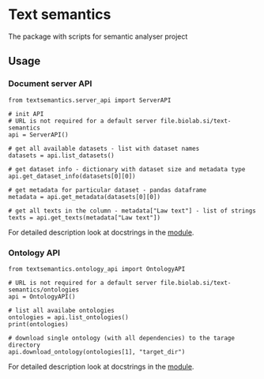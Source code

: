 # Text semantics
The package with scripts for semantic analyser project

## Usage

### Document server API

```
from textsemantics.server_api import ServerAPI

# init API
# URL is not required for a default server file.biolab.si/text-semantics
api = ServerAPI()

# get all available datasets - list with dataset names
datasets = api.list_datasets()

# get dataset info - dictionary with dataset size and metadata type
api.get_dataset_info(datasets[0][0])

# get metadata for particular dataset - pandas dataframe
metadata = api.get_metadata(datasets[0][0])

# get all texts in the column - metadata["Law text"] - list of strings
texts = api.get_texts(metadata["Law text"])
```

For detailed description look at docstrings in the 
[module](https://github.com/biolab/text-semantics/blob/main/textsemantics/server_api.py).

### Ontology API

```
from textsemantics.ontology_api import OntologyAPI

# URL is not required for a default server file.biolab.si/text-semantics/ontologies
api = OntologyAPI()

# list all availabe ontologies
ontologies = api.list_ontologies()
print(ontologies)

# download single ontology (with all dependencies) to the tarage directory
api.download_ontology(ontologies[1], "target_dir")
``` 

For detailed description look at docstrings in the 
[module](https://github.com/biolab/text-semantics/blob/main/textsemantics/ontology_api.py).



